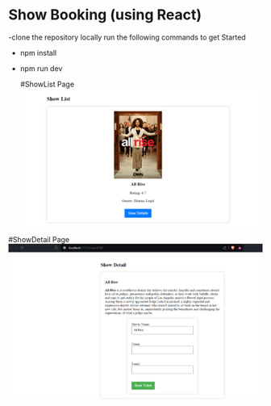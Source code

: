 # Show Booking (using React)

-clone the repository locally
run the following commands to get Started
-  npm install
- npm run dev


  #ShowList Page
![ShowListPage](test1.png)

#ShowDetail Page
![ShowDetailPage](test2.png)
  
